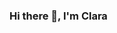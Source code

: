 ### Hi there 👋, I'm Clara

<!--
**claracabrol/ClaraCabrol** is a ✨ _special_ ✨ repository because its `README.md` (this file) appears on your GitHub profile.

Here are some ideas to get you started:

- 🔭 I’m currently in engineering school
- 🌱 I’m currently learning fullstack dev job
- 🚀 I develop skills in PHP, Laravel, REST API, HTTP verbs using, 
- 📫 How to reach me: https://www.linkedin.com/in/clara-cabrol/
- ⚡ Fun fact: I enjoy customizing my github profile
-->
